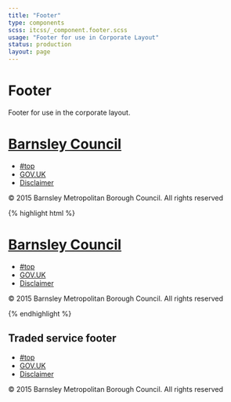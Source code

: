 ```yaml
---
title: "Footer"
type: components
scss: itcss/_component.footer.scss
usage: "Footer for use in Corporate Layout"
status: production
layout: page
---
```


# Footer

Footer for use in the corporate layout.

<div class="example">
<footer>
    <div class="container container--fill">
        <div class="footer">
            <div class="logo masthead__logo">
    			<h1 class="logo__heading">
        			<a class="logo__link" href="/">
            			Barnsley Council
        			</a>       			
    			</h1>
			</div>
            <nav class="footer__menu">
                <ul class="ui-list">
                    <li class="footer__menu__item">
                    	<a class="footer__menu__link" href="#top">#top</a>
                    </li>
                    <li class="footer__menu__item">
                    	<a class="footer__menu__link" href="http://gov.uk" target="_blank">GOV.UK</a>
                    </li>
                    <li class="footer__menu__item">
                    	<a class="footer__menu__link" href="/disclaimer" accesskey="8">Disclaimer</a>
                    </li>                    
				</ul>
            </nav>
            <p role="contentinfo">© 2015 Barnsley Metropolitan Borough Council. All rights reserved</p>
        </div>
    </div>
</footer>
</div>

{% highlight html %}
<footer>
    <div class="container container--fill">
        <div class="footer">
            <div class="logo masthead__logo">
                <h1 class="logo__heading">
                    <a class="logo__link" href="/">
                        Barnsley Council
                    </a>                
                </h1>
            </div>
            <nav class="footer__menu">
                <ul class="ui-list">
                    <li class="footer__menu__item">
                        <a class="footer__menu__link" href="#top">#top</a>
                    </li>
                    <li class="footer__menu__item">
                        <a class="footer__menu__link" href="http://gov.uk" target="_blank">GOV.UK</a>
                    </li>
                    <li class="footer__menu__item">
                        <a class="footer__menu__link" href="/disclaimer" accesskey="8">Disclaimer</a>
                    </li>                    
                </ul>
            </nav>
            <p role="contentinfo">© 2015 Barnsley Metropolitan Borough Council. All rights reserved</p>
        </div>
    </div>
</footer>
{% endhighlight %}

## Traded service footer

<div class="example">
<footer>
    <div class="container container--fill">
        <div class="footer footer--traded">        
            <nav class="footer__menu footer__menu--traded">
                <ul class="ui-list">
                    <li class="footer__menu__item">
                        <a class="footer__menu__link" href="#top">#top</a>
                    </li>
                    <li class="footer__menu__item">
                        <a class="footer__menu__link" href="http://gov.uk" target="_blank">GOV.UK</a>
                    </li>
                    <li class="footer__menu__item">
                        <a class="footer__menu__link" href="/disclaimer" accesskey="8">Disclaimer</a>
                    </li>                    
                </ul>
            </nav>
            <p role="contentinfo">© 2015 Barnsley Metropolitan Borough Council. All rights reserved</p>
        </div>
    </div>
</footer>
</div>